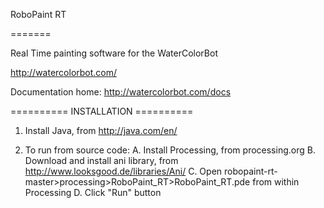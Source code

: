 RoboPaint RT

=======

Real Time painting software for the WaterColorBot

http://watercolorbot.com/

Documentation home: 
http://watercolorbot.com/docs


==========  INSTALLATION  ==========  

1. Install Java, from http://java.com/en/


2. To run from source code: 
	A. Install Processing, from 
		processing.org 
	B. Download and install ani library, from 
		http://www.looksgood.de/libraries/Ani/
	C. Open robopaint-rt-master>processing>RoboPaint_RT>RoboPaint_RT.pde
		from within Processing
	D. Click "Run" button
